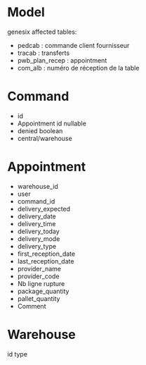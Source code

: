Model
=====
genesix affected tables:
* pedcab : commande client fournisseur 
* tracab : transferts
* pwb_plan_recep : appointment
* com_alb : numéro de réception de la table

Command
=======
* id
* Appointment id nullable
* denied boolean
* central/warehouse

Appointment
===========

* warehouse_id
* user
* command_id 
* delivery_expected
* delivery_date
* delivery_time
* delivery_today
* delivery_mode
* delivery_type
* first_reception_date
* last_reception_date
* provider_name
* provider_code
* Nb ligne rupture	
* package_quantity
* pallet_quantity
* Comment

Warehouse
=========
id
type
